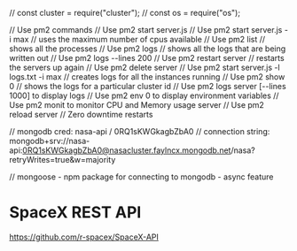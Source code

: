 // const cluster = require("cluster");
// const os = require("os");

// Use pm2 commands
// Use pm2 start server.js
// Use pm2 start server.js -i max // uses the maximum number of cpus available
// Use pm2 list // shows all the processes
// Use pm2 logs // shows all the logs that are being written out
// Use pm2 logs --lines 200
// Use pm2 restart server // restarts the servers up again
// Use pm2 delete server
// Use pm2 start server.js -l logs.txt -i max // creates logs for all the instances running
// Use pm2 show 0 // shows the logs for a particular cluster id
// Use pm2 logs server [--lines 1000] to display logs
// Use pm2 env 0 to display environment variables
// Use pm2 monit to monitor CPU and Memory usage server
// Use pm2 reload server // Zero downtime restarts

// mongodb cred: nasa-api / 0RQ1sKWGkagbZbA0
// connection string: mongodb+srv://nasa-api:0RQ1sKWGkagbZbA0@nasacluster.faylncx.mongodb.net/nasa?retryWrites=true&w=majority

// mongoose - npm package for connecting to mongodb - async feature

# SpaceX REST API

https://github.com/r-spacex/SpaceX-API
